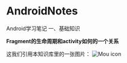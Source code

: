 # AndroidNotes
Android学习笔记
一、基础知识

**Fragment的生命周期和activity如何的一个关系**

这我们引用本知识库里的一张图片：
![Mou icon](https://github.com/GeniusVJR/LearningNotes/blob/master/Part1/Android/FlowchartDiagram.jpg?raw=true)


